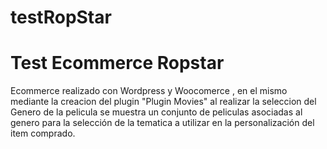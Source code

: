 # testRopStar

# **Test Ecommerce Ropstar**

Ecommerce realizado con Wordpress y Woocomerce , en el mismo mediante la creacion del plugin "Plugin Movies" al realizar la seleccion del Genero de la pelicula se muestra un conjunto de peliculas asociadas al genero para la selección de la tematica a utilizar en la personalización del item comprado.
